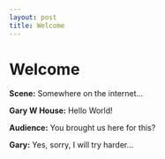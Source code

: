 ```yaml
---
layout: post
title: Welcome
---
```


# Welcome

**Scene:** Somewhere on the internet…

**Gary W House:** Hello World!

**Audience:** You brought us here for this?

**Gary:** Yes, sorry, I will try harder…
